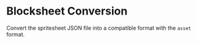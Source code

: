 # Blocksheet Conversion

Convert the spritesheet JSON file into a compatible format with the `asset` format.